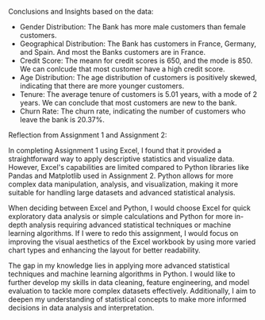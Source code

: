 Conclusions and Insights based on the data:
-	Gender Distribution: The Bank has more male customers than female customers.
-	Geographical Distribution: The Bank has customers in France, Germany, and Spain. And most the Banks customers are in France.
-	Credit Score: The meann for credit scores is 650, and the mode is 850. We can conlcude that most customer have a high credit score.
-	Age Distribution: The age distribution of customers is positively skewed, indicating that there are more younger customers.
-	Tenure: The average tenure of customers is 5.01 years, with a mode of 2 years. We can conclude that most customers are new to the bank.
-	Churn Rate: The churn rate, indicating the number of customers who leave the bank is 20.37%.
  
Reflection from Assignment 1 and Assignment 2:

In completing Assignment 1 using Excel, I found that it provided a straightforward way to apply descriptive statistics and visualize data. However, Excel's capabilities are limited compared to Python libraries like Pandas and Matplotlib used in Assignment 2. Python allows for more complex data manipulation, analysis, and visualization, making it more suitable for handling large datasets and advanced statistical analysis.

When deciding between Excel and Python, I would choose Excel for quick exploratory data analysis or simple calculations and Python for more in-depth analysis requiring advanced statistical techniques or machine learning algorithms.
If I were to redo this assignment, I would focus on improving the visual aesthetics of the Excel workbook by using more varied chart types and enhancing the layout for better readability.

The gap in my knowledge lies in applying more advanced statistical techniques and machine learning algorithms in Python. I would like to further develop my skills in data cleaning, feature engineering, and model evaluation to tackle more complex datasets effectively. Additionally, I aim to deepen my understanding of statistical concepts to make more informed decisions in data analysis and interpretation.

